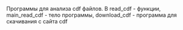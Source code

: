Программы для анализа cdf файлов.
В read_cdf - функции, main_read_cdf - тело программы, download_cdf - программа для скачивания с сайта cdf
